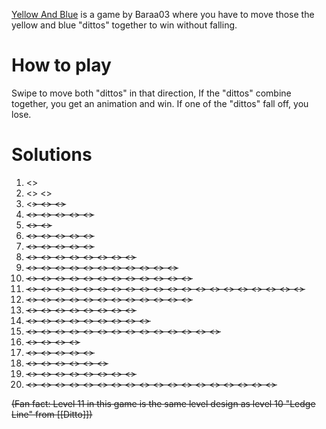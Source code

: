 [Yellow And Blue](https://play.fancade.com/61630DBCB805C7B8) is a game by Baraa03  where you have to move those the yellow and blue "dittos" together to win without falling.

# How to play
Swipe to move both "dittos" in that direction, If the "dittos" combine together, you get an animation and win. If one of the "dittos" fall off, you lose.

# Solutions
1. <<E>> 
2. <<N>> <<W>> 
3. <<S>> <<N>> <<E>> 
4. <<W>> <<N>> <<S>> <<E>> <<E>> 
5. <<N>> <<S>> 
6. <<N>> <<S>> <<E>> <<S>> <<W>> 
7. <<N>> <<E>> <<S>> <<W>> <<N>> 
8. <<N>> <<E>> <<E>> <<S>> <<S>> <<S>> <<W>> <<N>> 
9. <<W>> <<N>> <<E>> <<W>> <<N>> <<N>> <<E>> <<N>> <<E>> <<S>> <<S>> 
10. <<N>> <<E>> <<E>> <<E>> <<W>> <<W>> <<S>> <<S>> <<W>> <<W>> <<S>> <<S>> 
11. <<W>> <<W>> <<N>> <<E>> <<E>> <<S>> <<E>> <<E>> <<N>> <<E>> <<S>> <<W>> <<W>> <<W>> <<W>> <<W>> <<W>> <<N>> <<E>> <<E>> 
12. <<N>> <<W>> <<W>> <<W>> <<E>> <<S>> <<S>> <<W>> <<W>> <<W>> <<W>> <<W>> 
13. <<E>> <<E>> <<S>> <<E>> <<E>> <<N>> <<W>> <<W>> 
14. <<N>> <<N>> <<E>> <<S>> <<W>> <<N>> <<S>> <<S>> <<E>> 
15. <<E>> <<W>> <<S>> <<E>> <<N>> <<W>> <<E>> <<S>> <<S>> <<S>> <<S>> <<W>> <<W>> <<W>> 
16. <<W>> <<W>> <<W>> <<W>> 
17. <<E>> <<E>> <<E>> <<E>> <<N>> 
18. <<N>> <<N>> <<E>> <<S>> <<N>> <<W>> 
19. <<W>> <<W>> <<N>> <<W>> <<W>> <<W>> <<W>> <<W>> 
20. <<E>> <<E>> <<E>> <<N>> <<W>> <<S>> <<E>> <<E>> <<E>> <<S>> <<S>> <<N>> <<W>> <<N>> <<E>> <<S>> <<E>> <<N>>

(Fan fact: Level 11 in this game is the same level design as level 10 "Ledge Line" from [[Ditto]])
